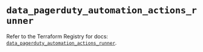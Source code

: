 # `data_pagerduty_automation_actions_runner`

Refer to the Terraform Registry for docs: [`data_pagerduty_automation_actions_runner`](https://registry.terraform.io/providers/pagerduty/pagerduty/3.18.2/docs/data-sources/automation_actions_runner).
